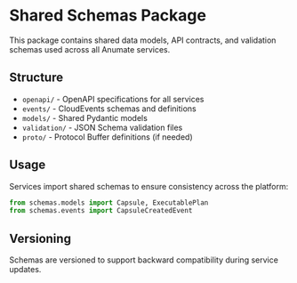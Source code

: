 # Shared Schemas Package

This package contains shared data models, API contracts, and validation schemas used across all Anumate services.

## Structure

- `openapi/` - OpenAPI specifications for all services
- `events/` - CloudEvents schemas and definitions
- `models/` - Shared Pydantic models
- `validation/` - JSON Schema validation files
- `proto/` - Protocol Buffer definitions (if needed)

## Usage

Services import shared schemas to ensure consistency across the platform:

```python
from schemas.models import Capsule, ExecutablePlan
from schemas.events import CapsuleCreatedEvent
```

## Versioning

Schemas are versioned to support backward compatibility during service updates.